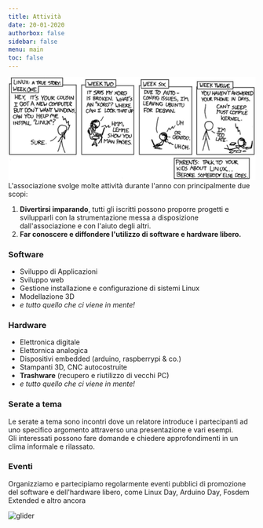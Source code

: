 ```yaml
---
title: Attività
date: 20-01-2020
authorbox: false
sidebar: false
menu: main
toc: false
---
```

![kernel](/thumb/kernel.jpg)
L'associazione svolge molte attività durante l'anno con principalmente due scopi:  
1. **Divertirsi imparando**, tutti gli iscritti possono proporre progetti e svilupparli con la strumentazione messa a disposizione dall'associazione e con l'aiuto degli altri.
2. **Far conoscere e diffondere l'utilizzo di software e hardware libero.**

### Software
* Sviluppo di Applicazioni
* Sviluppo web
* Gestione installazione e configurazione di sistemi Linux
* Modellazione 3D
* *e tutto quello che ci viene in mente!*

### Hardware
* Elettronica digitale
* Elettornica analogica
* Dispositivi embedded (arduino, raspberrypi & co.)
* Stampanti 3D, CNC autocostruite
* **Trashware** (recupero e riutilizzo di vecchi PC)
* *e tutto quello che ci viene in mente!*

### Serate a tema
Le serate a tema sono incontri dove un relatore introduce i partecipanti ad uno specifico argomento attraverso una presentazione e vari esempi.  
Gli interessati possono fare domande e chiedere approfondimenti in un clima informale e rilassato.

### Eventi
Organizziamo e partecipiamo regolarmente eventi pubblici di promozione del software e dell'hardware libero, come Linux Day, Arduino Day, Fosdem Extended e altro ancora

![glider](https://i.imgur.com/3i7ZGZj.jpg)
